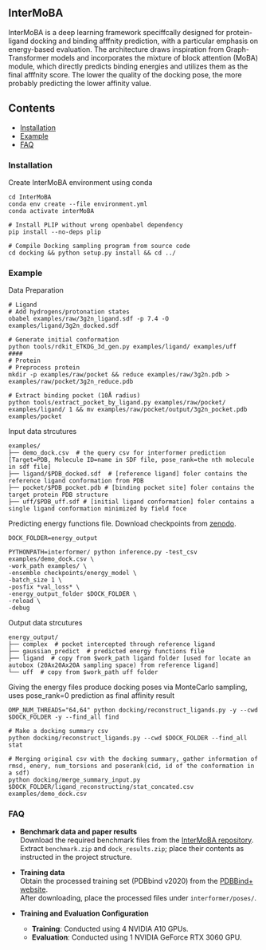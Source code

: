 InterMoBA
--------------------
InterMoBA is a deep learning framework speciffcally designed for protein-ligand docking and binding afffnity prediction, with a particular emphasis on energy-based evaluation. The architecture draws inspiration from Graph-Transformer models and incorporates the mixture of block attention (MoBA) module, which directly predicts binding energies and utilizes them as the final afffnity score. The lower the quality of the docking pose, the more probably predicting the lower affinity value.


## Contents

- [Installation](#set-up)
- [Example](#example)
- [FAQ](#FAQ)

<a id="set-up"></a>

### Installation

Create InterMoBA environment using conda

```
cd InterMoBA
conda env create --file environment.yml
conda activate interMoBA

# Install PLIP without wrong openbabel dependency
pip install --no-deps plip

# Compile Docking sampling program from source code
cd docking && python setup.py install && cd ../
```

<a id="example"></a>

### Example

Data Preparation

```
# Ligand
# Add hydrogens/protonation states
obabel examples/raw/3g2n_ligand.sdf -p 7.4 -O examples/ligand/3g2n_docked.sdf

# Generate initial conformation
python tools/rdkit_ETKDG_3d_gen.py examples/ligand/ examples/uff  
####
# Protein
# Preprocess protein
mkdir -p examples/raw/pocket && reduce examples/raw/3g2n.pdb > examples/raw/pocket/3g2n_reduce.pdb

# Extract binding pocket (10Å radius)
python tools/extract_pocket_by_ligand.py examples/raw/pocket/ examples/ligand/ 1 && mv examples/raw/pocket/output/3g2n_pocket.pdb examples/pocket
```

Input data strcutures

```
examples/
├── demo_dock.csv  # the query csv for interformer prediction [Target=PDB, Molecule ID=name in SDF file, pose_rank=the nth molecule in sdf file]
├── ligand/$PDB_docked.sdf  # [reference ligand] foler contains the reference ligand conformation from PDB
├── pocket/$PDB_pocket.pdb # [binding pocket site] foler contains the target protein PDB structure 
├── uff/$PDB_uff.sdf # [initial ligand conformation] foler contains a single ligand conformation minimized by field foce
```

Predicting energy functions file. Download checkpoints from [zenodo](https://doi.org/10.5281/zenodo.16147492).

```
DOCK_FOLDER=energy_output

PYTHONPATH=interformer/ python inference.py -test_csv examples/demo_dock.csv \
-work_path examples/ \
-ensemble checkpoints/energy_model \
-batch_size 1 \
-posfix *val_loss* \
-energy_output_folder $DOCK_FOLDER \
-reload \
-debug
```

Output data strcutures

```
energy_output/
├── complex  # pocket intercepted through reference ligand
├── gaussian_predict  # predicted energy functions file
├── ligand  # copy from $work_path ligand folder [used for locate an autobox (20Ax20Ax20A sampling space) from reference ligand]
└── uff  # copy from $work_path uff folder
```

Giving the energy files produce docking poses via MonteCarlo sampling, uses pose_rank=0 prediction as final affinity result
```
OMP_NUM_THREADS="64,64" python docking/reconstruct_ligands.py -y --cwd $DOCK_FOLDER -y --find_all find

# Make a docking summary csv 
python docking/reconstruct_ligands.py --cwd $DOCK_FOLDER --find_all stat

# Merging original csv with the docking summary, gather information of rmsd, enery, num_torsions and poserank(cid, id of the conformation in a sdf)
python docking/merge_summary_input.py $DOCK_FOLDER/ligand_reconstructing/stat_concated.csv examples/demo_dock.csv
```

<a id="FAQ"></a>
### FAQ

- **Benchmark data and paper results**  
  Download the required benchmark files from the [InterMoBA repository](https://osf.io/a2qgn/?view_only=00ef5cad85d04f8aa00838c9f677957e).  
  Extract `benchmark.zip` and `dock_results.zip`; place their contents as instructed in the project structure.

- **Training data**  
  Obtain the processed training set (PDBbind v2020) from the [PDBBind+ website](https://www.pdbbind-plus.org.cn/).  
  After downloading, place the processed files under `interformer/poses/`.

- **Training and Evaluation Configuration**  
  - **Training**: Conducted using 4 NVIDIA A10 GPUs.  
  - **Evaluation**: Conducted using 1 NVIDIA GeForce RTX 3060 GPU.

  

